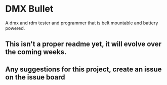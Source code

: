 # DMX Bullet

A dmx and rdm tester and programmer that is belt mountable and battery powered.

## This isn't a proper readme yet, it will evolve over the coming weeks.

## Any suggestions for this project, create an issue on the issue board